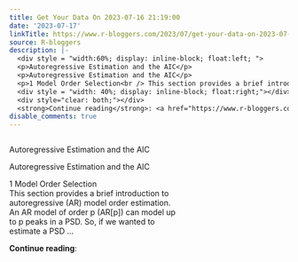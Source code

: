 ```yaml
---
title: Get Your Data On 2023-07-16 21:19:00
date: '2023-07-17'
linkTitle: https://www.r-bloggers.com/2023/07/get-your-data-on-2023-07-16-211900/
source: R-bloggers
description: |-
  <div style = "width:60%; display: inline-block; float:left; ">
  <p>Autoregressive Estimation and the AIC</p>
  <p>Autoregressive Estimation and the AIC</p>
  <p>1 Model Order Selection<br /> This section provides a brief introduction to autoregressive (AR) model order estimation. An AR model of order p (AR[p]) can model up to p peaks in a PSD. So, if we wanted to estimate a PSD ...</p></div>
  <div style = "width: 40%; display: inline-block; float:right;"></div>
  <div style="clear: both;"></div>
  <strong>Continue reading</strong>: <a href="https://www.r-bloggers.com/2023/07/get-your-data-on-2023-07-16- ...
disable_comments: true
---
```

<div style = "width:60%; display: inline-block; float:left; ">
<p>Autoregressive Estimation and the AIC</p>
<p>Autoregressive Estimation and the AIC</p>
<p>1 Model Order Selection<br /> This section provides a brief introduction to autoregressive (AR) model order estimation. An AR model of order p (AR[p]) can model up to p peaks in a PSD. So, if we wanted to estimate a PSD ...</p></div>
<div style = "width: 40%; display: inline-block; float:right;"></div>
<div style="clear: both;"></div>
<strong>Continue reading</strong>: <a href="https://www.r-bloggers.com/2023/07/get-your-data-on-2023-07-16- ...